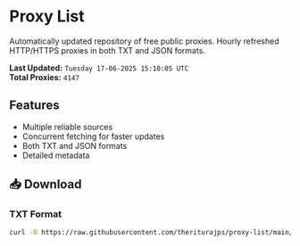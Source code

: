 # Proxy List

Automatically updated repository of free public proxies. Hourly refreshed HTTP/HTTPS proxies in both TXT and JSON formats.

**Last Updated:** `Tuesday 17-06-2025 15:10:05 UTC`  
**Total Proxies:** `4147`

## Features
- Multiple reliable sources
- Concurrent fetching for faster updates
- Both TXT and JSON formats
- Detailed metadata

## 📥 Download

### TXT Format
```bash
curl -O https://raw.githubusercontent.com/theriturajps/proxy-list/main/proxies.txt